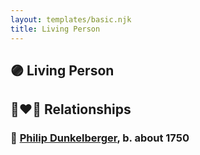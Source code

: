 ```yaml
---
layout: templates/basic.njk
title: Living Person
---
```

## 🟣 Living Person


## 👩‍❤️‍👨 Relationships

### 🔵 [Philip Dunkelberger](/people/6/68247643), b. about 1750
